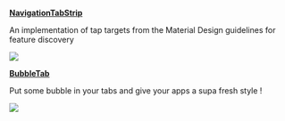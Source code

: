 **[NavigationTabStrip](https://github.com/Devlight/NavigationTabStrip)**

An implementation of tap targets from the Material Design guidelines for feature discovery
<div>
<img src=https://camo.githubusercontent.com/7ead597346be3b6ae76d307ae7891d12b766f2ab/68747470733a2f2f64726976652e676f6f676c652e636f6d2f75633f6578706f72743d646f776e6c6f61642669643d304278504f5f55655337775363523346554e5452765331424a654545>
</div>

**[BubbleTab](https://github.com/florent37/BubbleTab)**

Put some bubble in your tabs and give your apps a supa fresh style !
<div>
<img src=https://raw.githubusercontent.com/florent37/BubbleTab/master/media/video.gif>
</div>
